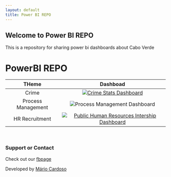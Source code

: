 ```yaml
---
layout: default
title: Power BI REPO
---
```


<link href="./assets/css/style.scss" rel="stylesheet">

  <!-- Favicon -->
  <link rel="icon" type="image/png" sizes="32x32" href="{{ "/assets/media/favicon/favicon-32x32.png" | relative_url }}">
  <link rel="icon" type="image/png" sizes="16x16" href="{{ "/assets/media/favicon/favicon-16x16.png" | relative_url }}">
  <link rel="apple-touch-icon" sizes="180x180" href="{{ "/assets/media/favicon/apple-touch-icon.png" | relative_url }}">

## Welcome to Power BI REPO

This is a repository for sharing power bi dashboards about Cabo Verde

# PowerBI REPO

| **THeme** 	| **Dashboad** 	|
|:---------:	|:------------:	|
| Crime | <a href="https://github.com/marovski/PowerBiRepo/blob/8c8d931d965a694e627e4b5701bdbe3460c69ba2/assets/pbiFile/crime.pbix" aria-label="Download the PBI file"><img id="powerbix" src="./assets/media/crimeCV.gif" alt="Crime Stats Dashboard"> </a>               | 
| Process Management | <img id="powerbix" src="./assets/media/GestaoProcessosDash.gif" alt="Process Management Dashboard"> |  
| HR Recruitment | <a href="https://github.com/marovski/PowerBiRepo/blob/8c8d931d965a694e627e4b5701bdbe3460c69ba2/assets/pbiFile/PEPAP_REPORT_LEAN_Vw.pbix" aria-label="Download the PBI file"> <img id="powerbix" src="./assets/media/pepapDASHBOAD_opt.gif" alt="Public Human Resources Intership Dashboard">   </a>   |  

<br>


### Support or Contact

Check out our [fbpage](https://www.facebook.com/powerbiCaboVerde/)

Developed by [Mário Cardoso](https://marovski.github.io/)